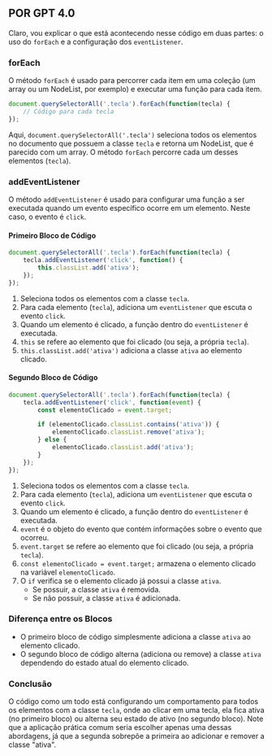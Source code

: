 ## POR GPT 4.0

Claro, vou explicar o que está acontecendo nesse código em duas partes: o uso do `forEach` e a configuração dos `eventListener`.

### forEach
O método `forEach` é usado para percorrer cada item em uma coleção (um array ou um NodeList, por exemplo) e executar uma função para cada item.

```javascript
document.querySelectorAll('.tecla').forEach(function(tecla) {
    // Código para cada tecla
});
```

Aqui, `document.querySelectorAll('.tecla')` seleciona todos os elementos no documento que possuem a classe `tecla` e retorna um NodeList, que é parecido com um array. O método `forEach` percorre cada um desses elementos (`tecla`).

### addEventListener
O método `addEventListener` é usado para configurar uma função a ser executada quando um evento específico ocorre em um elemento. Neste caso, o evento é `click`.

#### Primeiro Bloco de Código
```javascript
document.querySelectorAll('.tecla').forEach(function(tecla) {
    tecla.addEventListener('click', function() {
        this.classList.add('ativa');
    });
});
```

1. Seleciona todos os elementos com a classe `tecla`.
2. Para cada elemento (`tecla`), adiciona um `eventListener` que escuta o evento `click`.
3. Quando um elemento é clicado, a função dentro do `eventListener` é executada.
4. `this` se refere ao elemento que foi clicado (ou seja, a própria `tecla`).
5. `this.classList.add('ativa')` adiciona a classe `ativa` ao elemento clicado.

#### Segundo Bloco de Código
```javascript
document.querySelectorAll('.tecla').forEach(function(tecla) {
    tecla.addEventListener('click', function(event) {
        const elementoClicado = event.target;

        if (elementoClicado.classList.contains('ativa')) {
            elementoClicado.classList.remove('ativa');
        } else {
            elementoClicado.classList.add('ativa');
        }
    });
});
```

1. Seleciona todos os elementos com a classe `tecla`.
2. Para cada elemento (`tecla`), adiciona um `eventListener` que escuta o evento `click`.
3. Quando um elemento é clicado, a função dentro do `eventListener` é executada.
4. `event` é o objeto do evento que contém informações sobre o evento que ocorreu.
5. `event.target` se refere ao elemento que foi clicado (ou seja, a própria `tecla`).
6. `const elementoClicado = event.target;` armazena o elemento clicado na variável `elementoClicado`.
7. O `if` verifica se o elemento clicado já possui a classe `ativa`.
    - Se possuir, a classe `ativa` é removida.
    - Se não possuir, a classe `ativa` é adicionada.

### Diferença entre os Blocos
- O primeiro bloco de código simplesmente adiciona a classe `ativa` ao elemento clicado.
- O segundo bloco de código alterna (adiciona ou remove) a classe `ativa` dependendo do estado atual do elemento clicado.

### Conclusão
O código como um todo está configurando um comportamento para todos os elementos com a classe `tecla`, onde ao clicar em uma tecla, ela fica ativa (no primeiro bloco) ou alterna seu estado de ativo (no segundo bloco). Note que a aplicação prática comum seria escolher apenas uma dessas abordagens, já que a segunda sobrepõe a primeira ao adicionar e remover a classe "ativa".